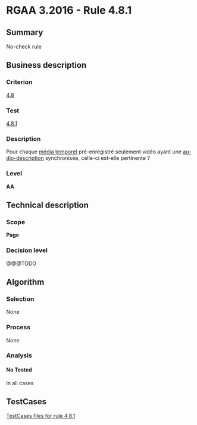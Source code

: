 # RGAA 3.2016 - Rule 4.8.1

## Summary
No-check rule


## Business description

### Criterion
[4.8](http://references.modernisation.gouv.fr/rgaa-accessibilite/2016/criteres.html#crit-4-8)

### Test
[4.8.1](http://references.modernisation.gouv.fr/rgaa-accessibilite/2016/criteres.html#test-4-8-1)

### Description
<div lang="fr">Pour chaque <a href="http://references.modernisation.gouv.fr/rgaa-accessibilite/2016/glossaire.html#mdia-temporel-type-son-vido-et-synchronis">m&#xE9;dia temporel</a> pr&#xE9;-enregistr&#xE9; seulement vid&#xE9;o ayant une <a href="http://references.modernisation.gouv.fr/rgaa-accessibilite/2016/glossaire.html#audiodescription-synchronise-media-temporel">audio-description</a> synchronis&#xE9;e, celle-ci est-elle pertinente&nbsp;?</div>

### Level
**AA**


## Technical description

### Scope
**Page**

### Decision level
@@@TODO


## Algorithm

### Selection
None

### Process
None

### Analysis

#### No Tested
In all cases


##  TestCases

[TestCases files for rule 4.8.1](https://github.com/Asqatasun/Asqatasun/tree/develop/rules/rules-rgaa3.2016/src/test/resources/testcases/rgaa32016/Rgaa32016Rule040801/)


